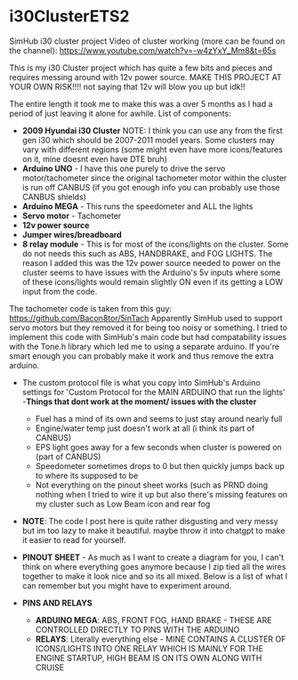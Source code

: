 # i30ClusterETS2
SimHub i30 cluster project
Video of cluster working (more can be found on the channel): https://www.youtube.com/watch?v=-w4zYxY_Mm8&t=65s

This is my i30 Cluster project which has quite a few bits and pieces and requires messing around with 12v power source. MAKE THIS PROJECT AT YOUR OWN RISK!!!! not saying that 12v will blow you up but idk!!

The entire length it took me to make this was a over 5 months as I had a period of just leaving it alone for awhile.
List of components:
- **2009 Hyundai i30 Cluster** NOTE: I think you can use any from the first gen i30 which should be 2007-2011 model years. Some clusters may vary with different regions (some might even have more icons/features on it, mine doesnt even have DTE bruh)
- **Arduino UNO** - I have this one purely to drive the servo motor/tachometer since the original tachometer motor within the cluster is run off CANBUS (if you got enough info you can probably use those CANBUS shields)
- **Arduino MEGA** - This runs the speedometer and ALL the lights 
- **Servo motor** - Tachometer
- **12v power source**
- **Jumper wires/breadboard**
- **8 relay module** - This is for most of the icons/lights on the cluster. Some do not needs this such as ABS, HANDBRAKE, and FOG LIGHTS. The reason I added this was the 12v power source needed to power on the cluster seems to have issues with the Arduino's 5v inputs where some of these icons/lights would remain slightly ON even if its getting a LOW input from the code.

The tachometer code is taken from this guy: https://github.com/Bacon8tor/5inTach
Apparently SimHub used to support servo motors but they removed it for being too noisy or something. I tried to implement this code with SimHub's main code but had compatability issues with the Tone.h library which led me to using a separate arduino. If you're smart enough you can probably make it work and thus remove the extra arduino.
- The custom protocol file is what you copy into SimHub's Arduino settings for 'Custom Protocol for the MAIN ARDUINO that run the lights'
-**Things that dont work at the moment/ issues with the cluster**
  - Fuel has a mind of its own and seems to just stay around nearly full
  - Engine/water temp just doesn't work at all (i think its part of CANBUS)
  - EPS light goes away for a few seconds when cluster is powered on (part of CANBUS)
  - Speedometer sometimes drops to 0 but then quickly jumps back up to where its supposed to be
  - Not everything on the pinout sheet works (such as PRND doing nothing when I tried to wire it up but also there's missing features on my cluster such as Low Beam icon and rear fog


- **NOTE**: The code I post here is quite rather disgusting and very messy but im too lazy to make it beautiful. maybe throw it into chatgpt to make it easier to read for yourself.
- **PINOUT SHEET** - As much as I want to create a diagram for you, I can't think on where everything goes anymore because I zip tied all the wires together to make it look nice and so its all mixed. Below is a list of what I can remember but you might have to experiment around.


- **PINS AND RELAYS**
  - **ARDUINO MEGA**: ABS, FRONT FOG, HAND BRAKE - THESE ARE CONTROLLED DIRECTLY TO PINS WITH THE ARDUINO
  - **RELAYS**: Literally everything else - MINE CONTAINS A CLUSTER OF ICONS/LIGHTS INTO ONE RELAY WHICH IS MAINLY FOR THE ENGINE STARTUP, HIGH BEAM IS ON ITS OWN ALONG WITH CRUISE

